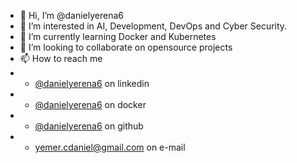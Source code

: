 - 👋 Hi, I’m @danielyerena6
- 👀 I’m interested in AI, Development, DevOps and Cyber Security.
- 🌱 I’m currently learning Docker and Kubernetes
- 💞️ I’m looking to collaborate on opensource projects
- 📫 How to reach me 
-   - [@danielyerena6](https://linkedin.com/danielyerena6) on linkedin
-   - [@danielyerena6](https://hub.docker.com/u/danielyerena6) on docker
-   - [@danielyerena6](https://github.com/danielyerena6) on github
-   - yemer.cdaniel@gmail.com on e-mail

<!---
danielyerena6/danielyerena6 is a ✨ special ✨ repository because its `README.md` (this file) appears on your GitHub profile.
You can click the Preview link to take a look at your changes.
--->
